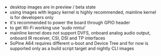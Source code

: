 - desktop images are in preview / beta state
- using images with legacy kernel is highly recommended, mainline kernel is for developers only
- it's recommended to power the board through GPIO header
- to get Wi-Fi working use 'sudo nmtui'
- mainline kernel does not support DVFS, onboard analog audio output, onboard IR receiver, CSI, DSI and TP interfaces
- SoPine A64 requires different u-boot and Device Tree and for now is supported only as a build script target and nightly CLI images
